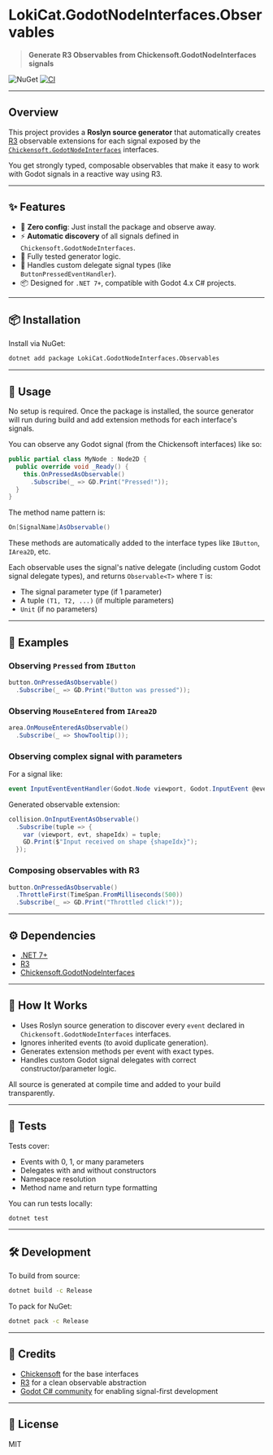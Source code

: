 ﻿# LokiCat.GodotNodeInterfaces.Observables

> **Generate R3 Observables from Chickensoft.GodotNodeInterfaces signals**

![NuGet](https://img.shields.io/nuget/v/LokiCat.GodotNodeInterfaces.Observables?label=NuGet)
[![CI](https://github.com/fahall/LokiCat.GodotNodeInterfaces.Observables/actions/workflows/release.yml/badge.svg)](https://github.com/fahall/LokiCat.GodotNodeInterfaces.Observables/actions/workflows/release.yml)

---

## Overview

This project provides a **Roslyn source generator** that automatically creates [R3](https://github.com/vrld/R3) observable extensions for each signal exposed by the [`Chickensoft.GodotNodeInterfaces`](https://github.com/chickensoft-games/godot-node-interfaces) interfaces.

You get strongly typed, composable observables that make it easy to work with Godot signals in a reactive way using R3.

---

## ✨ Features

- 🔧 **Zero config**: Just install the package and observe away.
- ⚡ **Automatic discovery** of all signals defined in `Chickensoft.GodotNodeInterfaces`.
- 🧪 Fully tested generator logic.
- 🧵 Handles custom delegate signal types (like `ButtonPressedEventHandler`).
- 📦 Designed for `.NET 7+`, compatible with Godot 4.x C# projects.

---

## 📦 Installation

Install via NuGet:

```bash
dotnet add package LokiCat.GodotNodeInterfaces.Observables
```

---

## 🔌 Usage

No setup is required. Once the package is installed, the source generator will run during build and add extension methods for each interface's signals.

You can observe any Godot signal (from the Chickensoft interfaces) like so:

```csharp
public partial class MyNode : Node2D {
  public override void _Ready() {
    this.OnPressedAsObservable()
      .Subscribe(_ => GD.Print("Pressed!"));
  }
}
```

The method name pattern is:

```csharp
On[SignalName]AsObservable()
```

These methods are automatically added to the interface types like `IButton`, `IArea2D`, etc.

Each observable uses the signal's native delegate (including custom Godot signal delegate types), and returns `Observable<T>` where `T` is:

- The signal parameter type (if 1 parameter)
- A tuple `(T1, T2, ...)` (if multiple parameters)
- `Unit` (if no parameters)

---

## 🧪 Examples

### Observing `Pressed` from `IButton`

```csharp
button.OnPressedAsObservable()
  .Subscribe(_ => GD.Print("Button was pressed"));
```

### Observing `MouseEntered` from `IArea2D`

```csharp
area.OnMouseEnteredAsObservable()
  .Subscribe(_ => ShowTooltip());
```

### Observing complex signal with parameters

For a signal like:

```csharp
event InputEventEventHandler(Godot.Node viewport, Godot.InputEvent @event, long shapeIdx);
```

Generated observable extension:

```csharp
collision.OnInputEventAsObservable()
  .Subscribe(tuple => {
    var (viewport, evt, shapeIdx) = tuple;
    GD.Print($"Input received on shape {shapeIdx}");
  });
```

### Composing observables with R3

```csharp
button.OnPressedAsObservable()
  .ThrottleFirst(TimeSpan.FromMilliseconds(500))
  .Subscribe(_ => GD.Print("Throttled click!"));
```

---

## ⚙️ Dependencies

- [.NET 7+](https://dotnet.microsoft.com/en-us/download/dotnet/7.0)
- [R3](https://github.com/vrld/R3)
- [Chickensoft.GodotNodeInterfaces](https://github.com/chickensoft-games/godot-node-interfaces)

---

## 🧱 How It Works

- Uses Roslyn source generation to discover every `event` declared in `Chickensoft.GodotNodeInterfaces` interfaces.
- Ignores inherited events (to avoid duplicate generation).
- Generates extension methods per event with exact types.
- Handles custom Godot signal delegates with correct constructor/parameter logic.

All source is generated at compile time and added to your build transparently.

---

## 🧪 Tests

Tests cover:

- Events with 0, 1, or many parameters
- Delegates with and without constructors
- Namespace resolution
- Method name and return type formatting

You can run tests locally:

```bash
dotnet test
```

---

## 🛠 Development

To build from source:

```bash
dotnet build -c Release
```

To pack for NuGet:

```bash
dotnet pack -c Release
```

---

## 🙏 Credits

- [Chickensoft](https://github.com/chickensoft-games) for the base interfaces
- [R3](https://github.com/vrld/R3) for a clean observable abstraction
- [Godot C# community](https://github.com/godotengine/godot) for enabling signal-first development

---

## 📄 License

MIT
